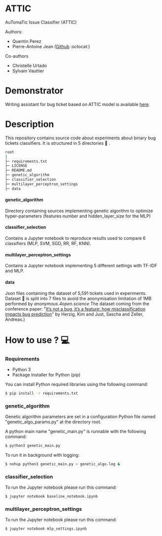 # ATTIC
AuTomaTic Issue Classifier (ATTIC)

Authors:
* Quentin Perez
* Pierre-Antoine Jean ([Github](https://github.com/PAJEAN) :octocat:)

Co-authors
* Christelle Urtado
* Sylvain Vauttier

# Demonstrator

Writing assistant for bug ticket based on ATTIC model is available [here](http://ec2co-ecsel-1iegdism3qjis-2023048106.eu-west-3.elb.amazonaws.com/).

# Description
This repository contains source code about experiments about binary bug tickets classifiers.
It is structured in 5 directories :file_folder: .

```bash
root
|
├─ requirements.txt
├─ LICENSE
├─ README.md
├─ genetic_algorithm 
├─ classifier_selection 
├─ multilayer_perceptron_settings
├─ data
```


#### genetic_algorithm 
Directory containing sources implementing genetic algorithm to optimize hyper-parameters (features 
number and hidden_layer_size for the MLP)

#### classifier_selection 
Contains a Jupyter notebook to reproduce results used to compare 6 classifiers (MLP, SVM, SGD, RR, RF, KNN).

####  multilayer_perceptron_settings
Contains a Jupyter notebook implementing 5 different settings with TF-IDF and MLP.

#### data
Json files containing the dataset of 5,591 tickets used in experiments. 
Dataset :scroll: is split into 7 files to avoid the anonymisation limitation of 1MB performed by _anonymous.4open.science_
The dataset coming from the conference paper: 
"[It’s not a bug, it’s a feature: how misclassification impacts bug prediction](https://www.microsoft.com/en-us/research/wp-content/uploads/2013/05/icse2013-bugclassify.pdf)" 
by Herzig, Kim and Just, Sascha and Zeller, Andreas.)

# How to use ? :computer:

### Requirements 
* Python 3
* Package Installer for Python (pip)

You can install Python required libraries using the following command:
```bash
$ pip install -r requirements.txt
```


### genetic_algorithm
Genetic algorithm parameters are set in a configuration Python file named "genetic_algo_params.py" at the directory root.

A python main name "genetic_main.py" is runnable with the following command:
```bash
$ python3 genetic_main.py
```

To run it in background with logging:
```bash
$ nohup python3 genetic_main.py > genetic_algo.log &
```

### classifier_selection
To run the Jupyter notebook please run this command:
```bash
$ jupyter notebook baseline_notebook.ipynb
```

###  multilayer_perceptron_settings
To run the Jupyter notebook please run this command:

```bash
$ jupyter notebook mlp_settings.ipynb
```
